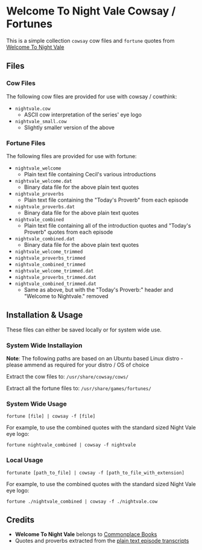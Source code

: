 # Welcome To Night Vale Cowsay / Fortunes

This is a simple collection `cowsay` cow files and `fortune` quotes from [Welcome To Night Vale](http://commonplacebooks.com/)

## Files

### Cow Files

The following cow files are provided for use with cowsay / cowthink:

* `nightvale.cow`
    * ASCII cow interpretation of the series' eye logo
* `nightvale_small.cow`
    * Slightly smaller version of the above


### Fortune Files

The following files are provided for use with fortune:

* `nightvale_welcome`
    * Plain text file containing Cecil's various introductions
* `nightvale_welcome.dat`
    * Binary data file for the above plain text quotes
* `nightvale_proverbs`
    * Plain text file containing the "Today's Proverb" from each episode
* `nightvale_proverbs.dat`
    * Binary data file for the above plain text quotes
* `nightvale_combined`
    * Plain text file containing all of the introduction quotes and "Today's Proverb" quotes from each episode
* `nightvale_combined.dat`
    * Binary data file for the above plain text quotes
* `nightvale_welcome_trimmed`
* `nightvale_proverbs_trimmed`
* `nightvale_combined_trimmed`
* `nightvale_welcome_trimmed.dat`
* `nightvale_proverbs_trimmed.dat`
* `nightvale_combined_trimmed.dat`
   * Same as above, but with the "Today's Proverb:" header and "Welcome to Nightvale." removed


## Installation & Usage

These files can either be saved locally or for system wide use.

### System Wide Installayion

__Note__: The following paths are based on an Ubuntu based Linux distro - please ammend as required for your distro / OS of choice

Extract the cow files to: `/usr/share/cowsay/cows/`

Extract all the fortune files to: `/usr/share/games/fortunes/`

### System Wide Usage
`fortune [file] | cowsay -f [file]`

For example, to use the combined quotes with the standard sized Night Vale eye logo:

`fortune nightvale_combined | cowsay -f nightvale`

### Local Usage

`fortunate [path_to_file] | cowsay -f [path_to_file_with_extension]`

For example, to use the combined quotes with the standard sized Night Vale eye logo:

`fortune ./nightvale_combined | cowsay -f ./nightvale.cow`

## Credits

* __Welcome To Night Vale__ belongs to [Commonplace Books](http://commonplacebooks.com/)
* Quotes and proverbs extracted from the [plain text episode transcripts](https://github.com/Mara-K/nightvaledb)
